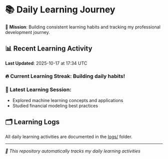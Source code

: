 # 📚 Daily Learning Journey

🎯 **Mission**: Building consistent learning habits and tracking my professional development journey.

## 📊 Recent Learning Activity

**Last Updated**: 2025-10-17 at 17:34 UTC

### 🔥 Current Learning Streak: Building daily habits!

### 📝 Latest Learning Session:
- Explored machine learning concepts and applications
- Studied financial modeling best practices

## 🗂️ Learning Logs

All daily learning activities are documented in the [logs/](./logs/) folder.

---
*🤖 This repository automatically tracks my daily learning activities*

